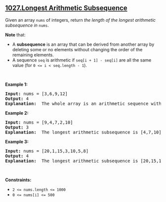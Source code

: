 ## [1027.Longest Arithmetic Subsequence](https://leetcode.com/problems/longest-arithmetic-subsequence/)
<p>Given an array <code>nums</code> of integers, return <em>the length of the longest arithmetic subsequence in</em> <code>nums</code>.</p>

<p><strong>Note</strong> that:</p>

<ul>
	<li>A <strong>subsequence</strong> is an array that can be derived from another array by deleting some or no elements without changing the order of the remaining elements.</li>
	<li>A sequence <code>seq</code> is arithmetic if <code>seq[i + 1] - seq[i]</code> are all the same value (for <code>0 &lt;= i &lt; seq.length - 1</code>).</li>
</ul>

<p>&nbsp;</p>
<p><strong class="example">Example 1:</strong></p>

<pre>
<strong>Input:</strong> nums = [3,6,9,12]
<strong>Output:</strong> 4
<strong>Explanation: </strong> The whole array is an arithmetic sequence with steps of length = 3.
</pre>

<p><strong class="example">Example 2:</strong></p>

<pre>
<strong>Input:</strong> nums = [9,4,7,2,10]
<strong>Output:</strong> 3
<strong>Explanation: </strong> The longest arithmetic subsequence is [4,7,10].
</pre>

<p><strong class="example">Example 3:</strong></p>

<pre>
<strong>Input:</strong> nums = [20,1,15,3,10,5,8]
<strong>Output:</strong> 4
<strong>Explanation: </strong> The longest arithmetic subsequence is [20,15,10,5].
</pre>

<p>&nbsp;</p>
<p><strong>Constraints:</strong></p>

<ul>
	<li><code>2 &lt;= nums.length &lt;= 1000</code></li>
	<li><code>0 &lt;= nums[i] &lt;= 500</code></li>
</ul>
